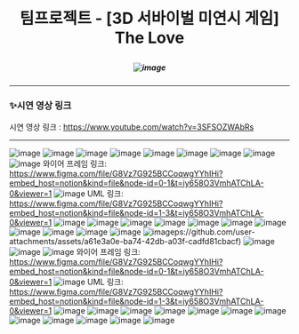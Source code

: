 <br/>
<br/>

# <p align="center"> **팀프로젝트 - [3D 서바이벌 미연시 게임] The Love**  </p>
##### <p align="center"> <b> ![image](https://github.com/user-attachments/assets/c9608a30-d08f-49b2-a487-015df7c7fcec) </b>

---

### ✨시연 영상 링크
시연 영상 링크 : https://www.youtube.com/watch?v=3SFSOZWAbRs

---
![image](https://github.com/user-attachments/assets/26354e43-aa30-4de9-a772-a3edc4e2169c)
![image](https://github.com/user-attachments/assets/1fd4fd1a-90b4-47cf-b9f1-b218a15c8661)
![image](https://github.com/user-attachments/assets/8566d421-cf55-4a19-b36c-6c2a3b70c144)
![image](https://github.com/user-attachments/assets/1cb95f85-4ccd-4213-8606-2e7889880e27)
![image](https://github.com/user-attachments/assets/529bd304-e942-4b04-b9b0-b696a806d3ad)
![image](https://github.com/user-attachments/assets/a61e3a0e-ba74-42db-a03f-cadfd81cbacf)
![image](https://github.com/user-attachments/assets/5772519c-bbd8-4ee4-b73d-4995f931b1dd)
![image](https://github.com/user-attachments/assets/a655102e-a4df-4ebc-bee3-dcb277823b21)
![image](https://github.com/user-attachments/assets/8911fcf0-3982-43c0-b2d1-f587520e3d06)
와이어 프레임 링크: https://www.figma.com/file/G8Vz7G925BCCoqwgYYhIHi?embed_host=notion&kind=file&node-id=0-1&t=iy658O3VmhATChLA-0&viewer=1
![image](https://github.com/user-attachments/assets/f49aca79-4b82-4803-9234-e776711d02e2)
UML 링크: https://www.figma.com/file/G8Vz7G925BCCoqwgYYhIHi?embed_host=notion&kind=file&node-id=1-3&t=iy658O3VmhATChLA-0&viewer=1
![image](https://github.com/user-attachments/assets/c26fde93-88de-42e0-9387-449837d2d750)
![image](https://github.com/user-attachments/assets/bfb1be11-62e7-4e0f-861a-d536611c0985)
![image](https://github.com/user-attachments/assets/e008d45a-eae8-43eb-9381-d630c7fb3e41)
![image](https://github.com/user-attachments/assets/6b6f86ef-5947-4ca7-b0ff-f37841c36ce3)
![image](https://github.com/user-attachments/assets/6e3156e4-14db-45a9-8384-e963c0f2e224)
![image](https://github.com/user-attachments/assets/ab095411-5303-4b55-8ed3-d88bbe8f2a1d)
![image](https://github.com/user-attachments/assets/0d8e8514-1157-4d5f-a32b-f0ee7cfca8b2)
![image](https://github.com/user-attachments/assets/c7ecad22-ded5-4aa7-a7fb-dc93c7ac9846)
![image](https://github.com/user-attachments/assets/d014ea56-7884-4b5b-9a82-a5a334338af7)
![image](https://github.com/user-attachments/assets/adb30582-eb62-4e6f-88f9-19d23147f257)
![image](https://github.com/user-attachments/assets/3959e15e-2695-4141-8598-d8c805a0692b)
![image](https://github.com/user-attachments/assets/f3e5a305-b56c-49f5-9add-ce12c6834426)ps://github.com/user-attachments/assets/a61e3a0e-ba74-42db-a03f-cadfd81cbacf)
![image](https://github.com/user-attachments/assets/5772519c-bbd8-4ee4-b73d-4995f931b1dd)
![image](https://github.com/user-attachments/assets/a655102e-a4df-4ebc-bee3-dcb277823b21)
![image](https://github.com/user-attachments/assets/8911fcf0-3982-43c0-b2d1-f587520e3d06)
와이어 프레임 링크: https://www.figma.com/file/G8Vz7G925BCCoqwgYYhIHi?embed_host=notion&kind=file&node-id=0-1&t=iy658O3VmhATChLA-0&viewer=1
![image](https://github.com/user-attachments/assets/f49aca79-4b82-4803-9234-e776711d02e2)
UML 링크: https://www.figma.com/file/G8Vz7G925BCCoqwgYYhIHi?embed_host=notion&kind=file&node-id=1-3&t=iy658O3VmhATChLA-0&viewer=1
![image](https://github.com/user-attachments/assets/c26fde93-88de-42e0-9387-449837d2d750)
![image](https://github.com/user-attachments/assets/bfb1be11-62e7-4e0f-861a-d536611c0985)
![image](https://github.com/user-attachments/assets/e008d45a-eae8-43eb-9381-d630c7fb3e41)
![image](https://github.com/user-attachments/assets/6b6f86ef-5947-4ca7-b0ff-f37841c36ce3)
![image](https://github.com/user-attachments/assets/6e3156e4-14db-45a9-8384-e963c0f2e224)
![image](https://github.com/user-attachments/assets/ab095411-5303-4b55-8ed3-d88bbe8f2a1d)
![image](https://github.com/user-attachments/assets/0d8e8514-1157-4d5f-a32b-f0ee7cfca8b2)
![image](https://github.com/user-attachments/assets/c7ecad22-ded5-4aa7-a7fb-dc93c7ac9846)
![image](https://github.com/user-attachments/assets/d014ea56-7884-4b5b-9a82-a5a334338af7)
![image](https://github.com/user-attachments/assets/adb30582-eb62-4e6f-88f9-19d23147f257)
![image](https://github.com/user-attachments/assets/3959e15e-2695-4141-8598-d8c805a0692b)
![image](https://github.com/user-attachments/assets/f3e5a305-b56c-49f5-9add-ce12c6834426)

